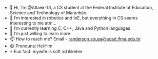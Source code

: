 - 👋 Hi, I’m @Altaeir-13, a CS student at the Federal Institute of Education, Science and Technology of Maranhão
- 👀 I’m interested in robotics and IoE, but everything in CS seems interesting to me atm...
- 🌱 I’m currently learning C, C++, Java and Python languages
- 💞️ I’m just willing to learn more
- 📫 How to reach me? Email - randerson.sousa@acad.ifma.edu.br
- 😄 Pronouns: He/Him
- ⚡ Fun fact: mywife is soft nd ilikeher 
<!---
Altaeir-13/Altaeir-13 is a ✨ special ✨ repository because its `README.md` (this file) appears on your GitHub profile.
You can click the Preview link to take a look at your changes.
--->
